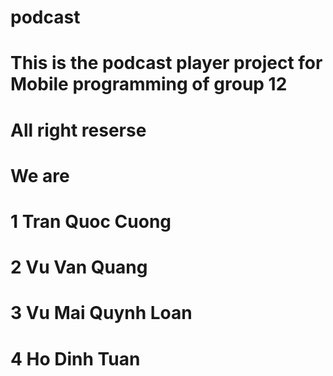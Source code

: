 # podcast
# This is the podcast player project for Mobile programming of group 12
# All right reserse
# We are 
# 1 Tran Quoc Cuong
# 2 Vu Van Quang
# 3 Vu Mai Quynh Loan
# 4 Ho Dinh Tuan
